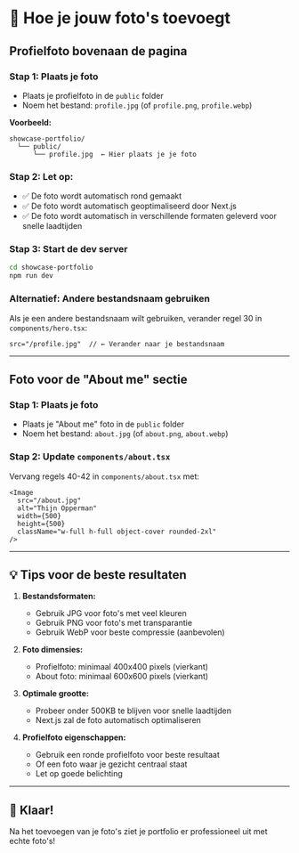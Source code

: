 # 📸 Hoe je jouw foto's toevoegt

## Profielfoto bovenaan de pagina

### Stap 1: Plaats je foto
- Plaats je profielfoto in de `public` folder
- Noem het bestand: `profile.jpg` (of `profile.png`, `profile.webp`)

**Voorbeeld:**
```
showcase-portfolio/
  └── public/
      └── profile.jpg  ← Hier plaats je je foto
```

### Stap 2: Let op:
- ✅ De foto wordt automatisch rond gemaakt
- ✅ De foto wordt automatisch geoptimaliseerd door Next.js
- ✅ De foto wordt automatisch in verschillende formaten geleverd voor snelle laadtijden

### Stap 3: Start de dev server
```bash
cd showcase-portfolio
npm run dev
```

### Alternatief: Andere bestandsnaam gebruiken
Als je een andere bestandsnaam wilt gebruiken, verander regel 30 in `components/hero.tsx`:
```tsx
src="/profile.jpg"  // ← Verander naar je bestandsnaam
```

---

## Foto voor de "About me" sectie

### Stap 1: Plaats je foto
- Plaats je "About me" foto in de `public` folder
- Noem het bestand: `about.jpg` (of `about.png`, `about.webp`)

### Stap 2: Update `components/about.tsx`
Vervang regels 40-42 in `components/about.tsx` met:
```tsx
<Image
  src="/about.jpg"
  alt="Thijn Opperman"
  width={500}
  height={500}
  className="w-full h-full object-cover rounded-2xl"
/>
```

---

## 💡 Tips voor de beste resultaten

1. **Bestandsformaten:**
   - Gebruik JPG voor foto's met veel kleuren
   - Gebruik PNG voor foto's met transparantie
   - Gebruik WebP voor beste compressie (aanbevolen)

2. **Foto dimensies:**
   - Profielfoto: minimaal 400x400 pixels (vierkant)
   - About foto: minimaal 600x600 pixels (vierkant)

3. **Optimale grootte:**
   - Probeer onder 500KB te blijven voor snelle laadtijden
   - Next.js zal de foto automatisch optimaliseren

4. **Profielfoto eigenschappen:**
   - Gebruik een ronde profielfoto voor beste resultaat
   - Of een foto waar je gezicht centraal staat
   - Let op goede belichting

---

## 🚀 Klaar!

Na het toevoegen van je foto's ziet je portfolio er professioneel uit met echte foto's!


